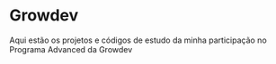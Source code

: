 # Growdev

Aqui estão os projetos e códigos de estudo da minha participação no Programa Advanced da Growdev
